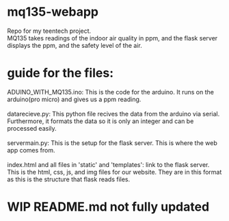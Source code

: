 # mq135-webapp<br/>
Repo for my teentech project. <br/>
MQ135 takes readings of the indoor air quality in ppm, and the flask server displays the ppm, and the safety level of the air.

# guide for the files: <br/>
ADUINO_WITH_MQ135.ino: This is the code for the arduino. It runs on the arduino(pro micro) and gives us a ppm reading. <br/> <br/>
datarecieve.py: This python file recives the data from the arduino via serial. Furthermore, it formats the data so it is only an integer and can be processed easily. <br/><br/>
servermain.py: This is the setup for the flask server. This is where the web app comes from.</br></br>
index.html and all files in 'static' and 'templates': link to the flask server. This is the html, css, js, and img files for our website. They are in this format as this is the structure that flask reads files.

# WIP README.md not fully updated
